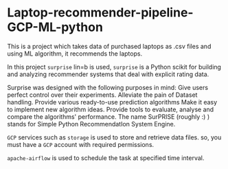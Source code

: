 # Laptop-recommender-pipeline-GCP-ML-python
This is a project which takes data of purchased laptops as .csv files and using ML algorithm, it recommends the laptops.

In this project `surprise` lin=b is used, `surprise` is a Python scikit for building and analyzing recommender systems that deal with explicit rating data.

Surprise was designed with the following purposes in mind:
    Give users perfect control over their experiments.
    Alleviate the pain of Dataset handling.
    Provide various ready-to-use prediction algorithms 
    Make it easy to implement new algorithm ideas.
    Provide tools to evaluate, analyse and compare the algorithms' performance.
    The name SurPRISE (roughly :) ) stands for Simple Python RecommendatIon System Engine.
    
`GCP` services such as `storage` is used to store and retrieve data files. so, you must have a `GCP` account with required permissions.

`apache-airflow` is used to schedule the task at specified time interval.
